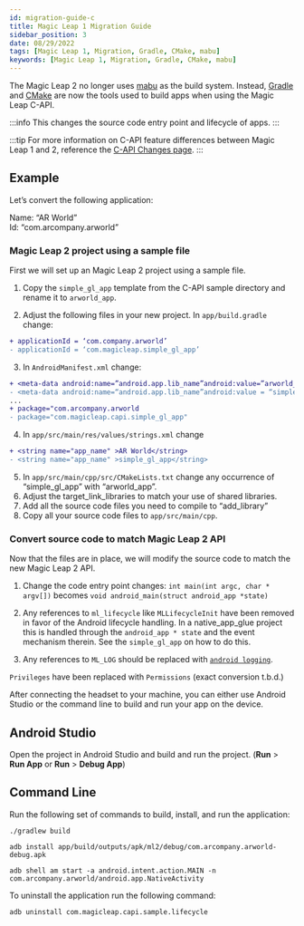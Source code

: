 ```yaml
---
id: migration-guide-c
title: Magic Leap 1 Migration Guide
sidebar_position: 3
date: 08/29/2022
tags: [Magic Leap 1, Migration, Gradle, CMake, mabu]
keywords: [Magic Leap 1, Migration, Gradle, CMake, mabu]
---
```


The Magic Leap 2 no longer uses [mabu](https://developer.magicleap.com/en-us/learn/guides/magic-leap-builder-overview) as the build system. Instead, [Gradle](https://gradle.org/) and [CMake](https://cmake.org/) are now the tools used to build apps when using the Magic Leap C-API.

:::info
This changes the source code entry point and lifecycle of apps.
:::

:::tip
For more information on C-API feature differences between Magic Leap 1 and 2, reference the [C-API Changes page](/versioned_docs/version-03-Jan-2023/guides/native/ml2-capi-changes.md).
:::

## Example

Let’s convert the following application:

Name: “AR World”  
Id: “com.arcompany.arworld”

### Magic Leap 2 project using a sample file

First we will set up an Magic Leap 2 project using a sample file.

1. Copy the `simple_gl_app` template from the C-API sample directory and rename it to `arworld_app`.

2. Adjust the following files in your new project. In `app/build.gradle` change:

```diff
+ applicationId = ‘com.company.arworld’
- applicationId = ‘com.magicleap.simple_gl_app’
```

3. In `AndroidManifest.xml` change:

```diff
+ <meta-data android:name=”android.app.lib_name”android:value=”arworld_app”/>
- <meta-data android:name=“android.app.lib_name”android:value = “simple_gl_app”/>
...
+ package="com.arcompany.arworld
- package="com.magicleap.capi.simple_gl_app"
```

4. In `app/src/main/res/values/strings.xml` change

```diff
+ <string name="app_name" >AR World</string>
- <string name="app_name" >simple_gl_app</string>
```

5. In `app/src/main/cpp/src/CMakeLists.txt` change any occurrence of “simple_gl_app” with “arworld_app”.
6. Adjust the target_link_libraries to match your use of shared libraries.
7. Add all the source code files you need to compile to “add_library”
8. Copy all your source code files to `app/src/main/cpp`.

### Convert source code to match Magic Leap 2 API

Now that the files are in place, we will modify the source code to match the new Magic Leap 2 API.

1. Change the code entry point changes: `int main(int argc, char * argv[])` becomes `void android_main(struct android_app *state)`

2. Any references to `ml_lifecycle` like `MLLifecycleInit` have been removed in favor of the Android lifecycle handling. In a native_app_glue project this is handled through the `android_app * state` and the event mechanism therein. See the `simple_gl_app` on how to do this.

3. Any references to `ML_LOG` should be replaced with [`android logging`](https://developer.android.com/ndk/reference/group/logging).

`Privileges` have been replaced with `Permissions` (exact conversion t.b.d.)

After connecting the headset to your machine, you can either use Android Studio or the command line to build and run your app on the device.

## Android Studio

Open the project in Android Studio and build and run the project. (**Run** > **Run App** or **Run** > **Debug App**)

## Command Line

Run the following set of commands to build, install, and run the application:

```shell
./gradlew build

adb install app/build/outputs/apk/ml2/debug/com.arcompany.arworld-debug.apk

adb shell am start -a android.intent.action.MAIN -n com.arcompany.arworld/android.app.NativeActivity
```

To uninstall the application run the following command:

```shell
adb uninstall com.magicleap.capi.sample.lifecycle 
```
